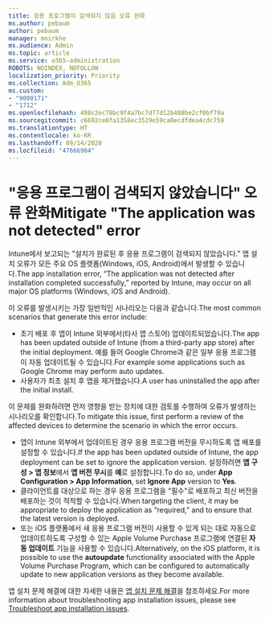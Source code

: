 ```yaml
---
title: 응용 프로그램이 검색되지 않음 오류 완화
ms.author: pebaum
author: pebaum
manager: mnirkhe
ms.audience: Admin
ms.topic: article
ms.service: o365-administration
ROBOTS: NOINDEX, NOFOLLOW
localization_priority: Priority
ms.collection: Adm_O365
ms.custom:
- "9000171"
- "1712"
ms.openlocfilehash: 498c2ec78bc9f4a7bc7d77d12b488be2cf0bf79a
ms.sourcegitcommit: c6692ce0fa1358ec3529e59ca0ecdfdea4cdc759
ms.translationtype: HT
ms.contentlocale: ko-KR
ms.lasthandoff: 09/14/2020
ms.locfileid: "47666984"
---
```

# <a name="mitigate-the-application-was-not-detected-error"></a><span data-ttu-id="2feef-102">"응용 프로그램이 검색되지 않았습니다" 오류 완화</span><span class="sxs-lookup"><span data-stu-id="2feef-102">Mitigate "The application was not detected" error</span></span>

<span data-ttu-id="2feef-103">Intune에서 보고되는 "설치가 완료된 후 응용 프로그램이 검색되지 않았습니다." 앱 설치 오류가 모든 주요 OS 플랫폼(Windows, iOS, Android)에서 발생할 수 있습니다.</span><span class="sxs-lookup"><span data-stu-id="2feef-103">The app installation error, “The application was not detected after installation completed successfully,” reported by Intune, may occur on all major OS platforms (Windows, iOS and Android).</span></span>

<span data-ttu-id="2feef-104">이 오류를 발생시키는 가장 일반적인 시나리오는 다음과 같습니다.</span><span class="sxs-lookup"><span data-stu-id="2feef-104">The most common scenarios that generate this error include:</span></span>

- <span data-ttu-id="2feef-105">초기 배포 후 앱이 Intune 외부에서(타사 앱 스토어) 업데이트되었습니다.</span><span class="sxs-lookup"><span data-stu-id="2feef-105">The app has been updated outside of Intune (from a third-party app store) after the initial deployment.</span></span> <span data-ttu-id="2feef-106">예를 들어 Google Chrome과 같은 일부 응용 프로그램이 자동 업데이트될 수 있습니다.</span><span class="sxs-lookup"><span data-stu-id="2feef-106">For example some applications such as Google Chrome may perform auto updates.</span></span>
- <span data-ttu-id="2feef-107">사용자가 최초 설치 후 앱을 제거했습니다.</span><span class="sxs-lookup"><span data-stu-id="2feef-107">A user has uninstalled the app after the initial install.</span></span>

<span data-ttu-id="2feef-108">이 문제를 완화하려면 먼저 영향을 받는 장치에 대한 검토를 수행하여 오류가 발생하는 시나리오를 확인합니다.</span><span class="sxs-lookup"><span data-stu-id="2feef-108">To mitigate this issue, first perform a review of the affected devices to determine the scenario in which the error occurs.</span></span>

- <span data-ttu-id="2feef-109">앱이 Intune 외부에서 업데이트된 경우 응용 프로그램 버전을 무시하도록 앱 배포를 설정할 수 있습니다.</span><span class="sxs-lookup"><span data-stu-id="2feef-109">If the app has been updated outside of Intune, the app deployment can be set to ignore the application version.</span></span> <span data-ttu-id="2feef-110">설정하려면 **앱 구성 > 앱 정보**에서 **앱 버전 무시**를 **예**로 설정합니다.</span><span class="sxs-lookup"><span data-stu-id="2feef-110">To do so, under **App Configuration > App Information**, set **Ignore App** version to **Yes**.</span></span>
- <span data-ttu-id="2feef-111">클라이언트를 대상으로 하는 경우 응용 프로그램을 "필수"로 배포하고 최신 버전을 배포하는 것이 적적할 수 있습니다.</span><span class="sxs-lookup"><span data-stu-id="2feef-111">When targeting the client, it may be appropriate to deploy the application as “required,” and to ensure that the latest version is deployed.</span></span>
- <span data-ttu-id="2feef-112">또는 iOS 플랫폼에서 새 응용 프로그램 버전이 사용할 수 있게 되는 대로 자동으로 업데이트하도록 구성할 수 있는 Apple Volume Purchase 프로그램에 연결된 **자동 업데이트** 기능을 사용할 수 있습니다.</span><span class="sxs-lookup"><span data-stu-id="2feef-112">Alternatively, on the iOS platform, it is possible to use the **autoupdate** functionality associated with the Apple Volume Purchase Program, which can be configured to automatically update to new application versions as they become available.</span></span>

<span data-ttu-id="2feef-113">앱 설치 문제 해결에 대한 자세한 내용은 [앱 설치 문제 해결](https://docs.microsoft.com/intune/troubleshoot-app-install)을 참조하세요.</span><span class="sxs-lookup"><span data-stu-id="2feef-113">For more information about troubleshooting app installation issues, please see [Troubleshoot app installation issues](https://docs.microsoft.com/intune/troubleshoot-app-install).</span></span>
